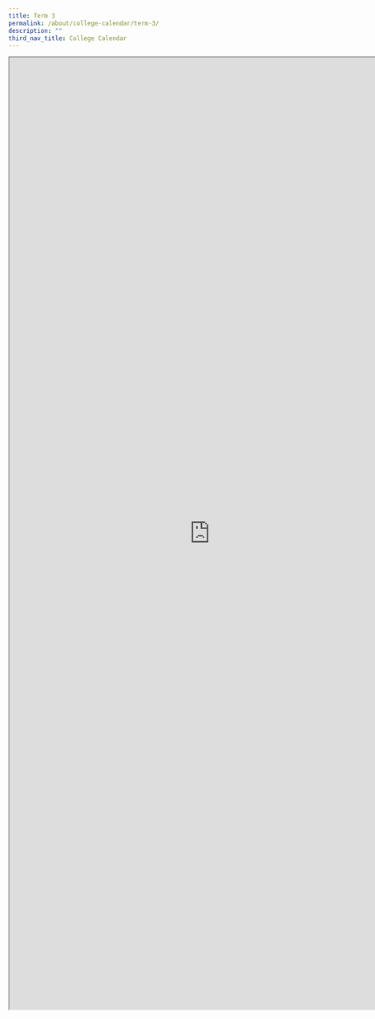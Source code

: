 ```yaml
---
title: Term 3
permalink: /about/college-calendar/term-3/
description: ""
third_nav_title: College Calendar
---
```


<iframe src="https://docs.google.com/document/d/e/2PACX-1vRGpaFOZG0YfGO714PVGqxMT4xbWXq8BTYEfFYhFyhZtTXcinAEzfI-sAK_v-HeRQ/pub?embedded=true" width=800px height=1900px scrolling="no"></iframe>